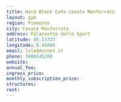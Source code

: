 ```yaml
---
title: Hard Block Cafe Casale Monferrato
layout: gym
region: Piemonte
city: Casale Monferrato
address: Palazzetto dello Sport
latitude: 45.13733
longitude: 8.45066
email: lele@docnet.it
phone: 3488145288
website: 
annual_fee: 
ingress_price: 
monthly_subscription_price: 
structures: 
rent: 
---
```


